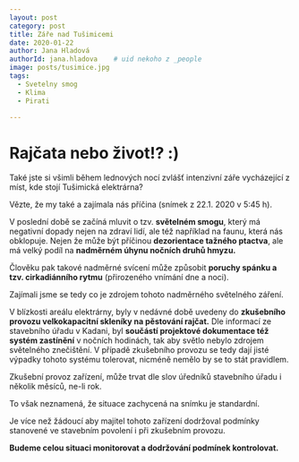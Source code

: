 ```yaml
---
layout: post
category: post
title: Záře nad Tušimicemi  
date: 2020-01-22
author: Jana Hladová
authorId: jana.hladova    # uid nekoho z _people
image: posts/tusimice.jpg
tags:
  - Svetelny smog
  - Klima
  - Pirati

---
```


# Rajčata nebo život!? :)

Také jste si všimli během lednových nocí zvlášť intenzivní záře vycházející z míst, kde stojí Tušimická elektrárna? 

Vězte, že my také a zajímala nás příčina (snímek z 22.1. 2020 v 5:45 h). 

V poslední době se začíná mluvit o tzv. **světelném smogu**, který má negativní dopady nejen na zdraví lidí, ale též například na faunu, 
která nás obklopuje. Nejen že může být příčinou **dezorientace tažného ptactva**, ale má velký podíl na **nadměrném úhynu nočních druhů hmyzu.** 

Člověku pak takové nadměrné svícení může způsobit **poruchy spánku a tzv. cirkadiánního rytmu** (přirozeného vnímání dne a noci).  

Zajímali jsme se tedy co je zdrojem tohoto nadměrného světelného záření. 

V blízkosti areálu elektrárny, byly v nedávné době uvedeny do **zkušebního provozu velkokapacitní skleníky na pěstování rajčat.** 
Dle informací ze stavebního úřadu v Kadani, byl **součástí projektové dokumentace též systém zastínění** v nočních hodinách, 
tak aby světlo nebylo zdrojem světelného znečištění. 
V případě zkušebního provozu se tedy dají jisté výpadky tohoto systému tolerovat, nicméně nemělo by se to stát pravidlem. 

Zkušební provoz zařízení, může trvat dle slov úředníků stavebního úřadu i několik měsíců, ne-li rok. 

To však neznamená, že situace zachycená na snímku je standardní. 

Je více než žádoucí aby majitel tohoto zařízení dodržoval podmínky stanovené ve stavebním povolení i při zkušebním provozu.

**Budeme celou situaci monitorovat a dodržování podmínek kontrolovat.**

